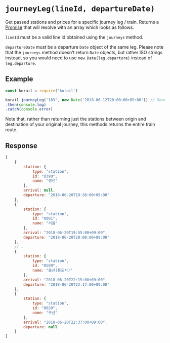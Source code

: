 # `journeyLeg(lineId, departureDate)`

Get passed stations and prices for a specific journey leg / train. Returns a [Promise](https://developer.mozilla.org/en-US/docs/Web/JavaScript/Reference/Global_Objects/promise) that will resolve with an array which looks as follows.

`lineId` must be a valid line id obtained using the `journeys` method.

`departureDate` must be a departure `Date` object of the same leg. Please note that the `journeys` method doesn't return `Date` objects, but rather ISO strings instead, so you would need to use `new Date(leg.departure)` instead of `leg.departure`.

## Example

```js
const korail = require('korail')

korail.journeyLeg('163', new Date('2018-06-12T20:00:00+09:00')) // Seoul -> Busan
.then(console.log)
.catch(console.error)
```

Note that, rather than returning just the stations between origin and destination of your original journey, this methods returns the entire train route.

## Response

```js
[
    {
        station: {
            type: "station",
            id: "0390",
            name: "행신"
        },
        arrival: null,
        departure: "2018-06-20T19:38:00+09:00"
    },
    {
        station: {
            type: "station",
            id: "0001",
            name: "서울"
        },
        arrival: "2018-06-20T19:55:00+09:00",
        departure: "2018-06-20T20:00:00+09:00"
    },
    // …
    {
        station: {
            type: "station",
            id: "0509",
            name: "울산(통도사)"
        },
        arrival: "2018-06-20T22:15:00+09:00",
        departure: "2018-06-20T22:17:00+09:00"
    },
    {
        station: {
            type: "station",
            id: "0020",
            name: "부산"
        },
        arrival: "2018-06-20T22:37:00+09:00",
        departure: null
    }
]
```

